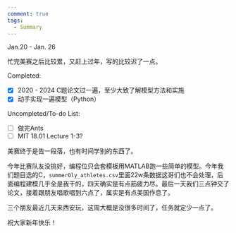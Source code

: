 ```yaml
---
comment: true
tags:
  - Summary
---
```

Jan.20 - Jan. 26


忙完美赛之后比较累，又赶上过年，写的比较迟了一点。

Completed:
- [x] 2020 - 2024 C题论文过一遍，至少大致了解模型方法和实施 
- [x] 动手实现一遍模型（Python）

Uncompleted/To-do List:
- [ ] 做完Ants 
- [ ] MIT 18.01 Lecture 1-3?

美赛终于是告一段落，也有时间学别的东西了。

今年比赛队友没挑好，编程位只会套模板用MATLAB跑一些简单的模型。今年我们题目选的C，`summerOly_athletes.csv`里面22w条数据这哥们也不会处理，后面编程建模几乎全是我干的，四天确实是有点筋疲力尽。最后一天我们三点钟交了论文，接着跟朋友唱歌唱到六点了，属实是有点美国作息了。

三个朋友最近几天来西安玩，这周大概是没很多时间了，任务就定少一点了。

祝大家新年快乐！





